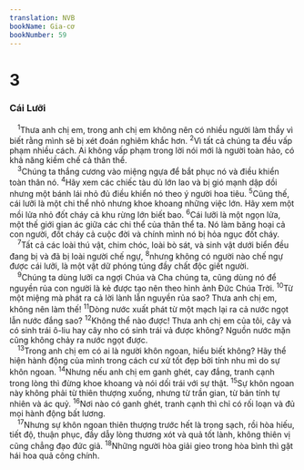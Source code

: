 ```yaml
---
translation: NVB
bookName: Gia-cơ 
bookNumber: 59
---
```


<div class="title"><h1>3</h1><h3>Cái Lưỡi </h3></div>
<span class="verse gia_3_1"> <sup>1</sup>Thưa anh chị em, trong anh chị em không nên có nhiều người làm thầy vì biết rằng mình sẽ bị xét đoán nghiêm khắc hơn. </span>
<span class="verse gia_3_2"><sup>2</sup>Vì tất cả chúng ta đều vấp phạm nhiều cách. Ai không vấp phạm trong lời nói mới là người toàn hảo, có khả năng kiềm chế cả thân thể. <br/></span>
<span class="verse gia_3_3"> <sup>3</sup>Chúng ta thắng cương vào miệng ngựa để bắt phục nó và điều khiển toàn thân nó. </span>
<span class="verse gia_3_4"><sup>4</sup>Hãy xem các chiếc tàu dù lớn lao và bị gió mạnh dập dồi nhưng một bánh lái nhỏ đủ điều khiển nó theo ý người hoa tiêu. </span>
<span class="verse gia_3_5"><sup>5</sup>Cũng thế, cái lưỡi là một chi thể nhỏ nhưng khoe khoang những việc lớn. Hãy xem một mồi lửa nhỏ đốt cháy cả khu rừng lớn biết bao. </span>
<span class="verse gia_3_6"><sup>6</sup>Cái lưỡi là một ngọn lửa, một thế giới gian ác giữa các chi thể của thân thể ta. Nó làm băng hoại cả con người, đốt cháy cả cuộc đời và chính mình nó bị hỏa ngục đốt cháy. <br/></span>
<span class="verse gia_3_7"> <sup>7</sup>Tất cả các loài thú vật, chim chóc, loài bò sát, và sinh vật dưới biển đều đang bị và đã bị loài người chế ngự, </span>
<span class="verse gia_3_8"><sup>8</sup>nhưng không có người nào chế ngự được cái lưỡi, là một vật dữ phóng túng đầy chất độc giết người. <br/></span>
<span class="verse gia_3_9"> <sup>9</sup>Chúng ta dùng lưỡi ca ngợi Chúa và Cha chúng ta, cũng dùng nó để nguyền rủa con người là kẻ được tạo nên theo hình ảnh Đức Chúa Trời. </span>
<span class="verse gia_3_10"><sup>10</sup>Từ một miệng mà phát ra cả lời lành lẫn nguyền rủa sao? Thưa anh chị em, không nên làm thế! </span>
<span class="verse gia_3_11"><sup>11</sup>Dòng nước xuất phát từ một mạch lại ra cả nước ngọt lẫn nước đắng sao? </span>
<span class="verse gia_3_12"><sup>12</sup>Không thể nào được! Thưa anh chị em của tôi, cây vả có sinh trái ô-liu hay cây nho có sinh trái vả được không? Nguồn nước mặn cũng không chảy ra nước ngọt được. <br/></span>
<span class="verse gia_3_13"> <sup>13</sup>Trong anh chị em có ai là người khôn ngoan, hiểu biết không? Hãy thể hiện hành động của mình trong cách cư xử tốt đẹp bởi tính nhu mì do sự khôn ngoan. </span>
<span class="verse gia_3_14"><sup>14</sup>Nhưng nếu anh chị em ganh ghét, cay đắng, tranh cạnh trong lòng thì đừng khoe khoang và nói dối trái với sự thật. </span>
<span class="verse gia_3_15"><sup>15</sup>Sự khôn ngoan này không phải từ thiên thượng xuống, nhưng từ trần gian, từ bản tính tự nhiên và ác quỷ. </span>
<span class="verse gia_3_16"><sup>16</sup>Nơi nào có ganh ghét, tranh cạnh thì chỉ có rối loạn và đủ mọi hành động bất lương. <br/></span>
<span class="verse gia_3_17"> <sup>17</sup>Nhưng sự khôn ngoan thiên thượng trước hết là trong sạch, rồi hòa hiếu, tiết độ, thuận phục, đầy dẫy lòng thương xót và quả tốt lành, không thiên vị cũng chẳng đạo đức giả. </span>
<span class="verse gia_3_18"><sup>18</sup>Những người hòa giải gieo trong hòa bình thì gặt hái hoa quả công chính. <br/></span>
